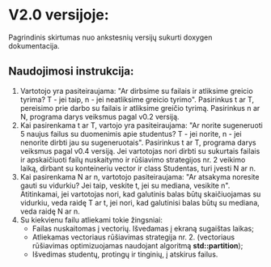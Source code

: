 # V2.0 versijoje:
Pagrindinis skirtumas nuo ankstesnių versijų sukurti doxygen dokumentacija.
## Naudojimosi instrukcija:
1) Vartotojo yra pasiteiraujama: "Ar dirbsime su failais ir atliksime greicio tyrima? T - jei taip, n - jei neatliksime greicio tyrimo". Pasirinkus t ar T, pereisimo prie darbo su failais ir atliksime greičio tyrimą. Pasirinkus n ar N, programa darys veiksmus pagal v0.2 versiją.</br>
2) Kai pasirenkama t ar T, vartojo yra pasiteiraujama: "Ar norite sugeneruoti 5 naujus failus su duomenimis apie studentus? T - jei norite, n - jei nenorite dirbti jau su sugeneruotais". Pasirinkus t ar T, programa darys veiksmus pagal v0.4 versiją. Jei vartotojas nori dirbti su sukurtais failais ir apskaičiuoti failų nuskaitymo ir rūšiavimo strategijos nr. 2 veikimo laiką, dirbant su konteineriu vector ir class Studentas, turi įvesti N ar n.</br>
3) Kai pasirenkama N ar n, vartotojo pasiteiraujama: "Ar atsakyma noresite gauti su vidurkiu? Jei taip, veskite t, jei su mediana, vesikite n". Atitinkamai, jei vartotojas nori, kad galutinis balas būtų skaičiuojamas su vidurkiu, veda raidę T ar t, jei nori, kad galutinisi balas būtų su mediana, veda raidę N ar n.</br>
4) Su kiekvienu failu atliekami tokie žingsniai:
   * Failas nuskaitomas į vectorių. Išvedamas į ekraną sugaištas laikas;
   * Atliekamas vectoriaus rūšiavimas strategija nr. 2. (vectoriaus rūšiavimas optimizuojamas naudojant algoritmą **std::partition**);
   * Išvedimas studentų, protingų ir tinginių, į atskirus failus. </br>
  






